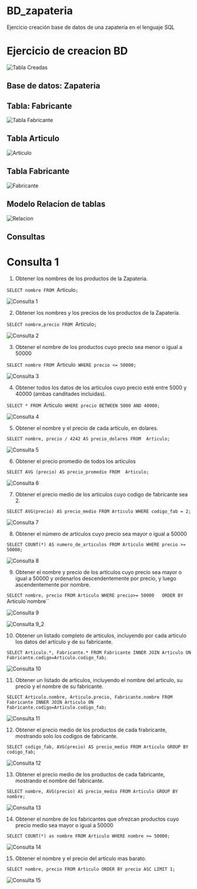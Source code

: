 # BD_zapateria
Ejercicio creación base de datos de una zapateria en el lenguaje SQL

# Ejercicio de creacion BD 
![Tabla Creadas](/img/tablas_creadas.png)

## Base de datos: Zapateria
## Tabla: Fabricante

![Tabla Fabricante](/img/tabla_fabricante.png)


## Tabla Articulo


![Articulo ](/img/articulo.png)




## Tabla Fabricante

![Fabricante ](/img/fabricante.png)



## Modelo Relacion de tablas 

![ Relacion ](/img/relacion.png)

## Consultas 

# Consulta 1

1. Obtener los nombres de los productos de la Zapateria.

`SELECT nombre FROM `Articulo`;`

![ Consulta 1](/img/Consulta1.png)


2. Obtener los nombres y los precios de los productos de la Zapatería.

`SELECT nombre,precio FROM `Articulo`;`

![ Consulta 2](/img/Consulta2.png)

3. Obtener el nombre de los productos cuyo precio sea menor o igual a 50000

`SELECT nombre FROM `Articulo` WHERE precio <= 50000;`

![ Consulta 3](/img/Consulta3.png)


4. Obtener todos los datos de los artículos cuyo precio esté entre 5000 y 40000 (ambas canditades incluidas).

`SELECT * FROM `Articulo` WHERE precio BETWEEN 5000 AND 40000;`


![ Consulta 4](/img/Consultas4.png)

5. Obtener el nombre y el precio de cada artículo, en dolares.

`SELECT nombre, precio / 4242 AS precio_dolares FROM  Articulo;`

![ Consulta 5](/img/Consulta5.png)

6. Obtener el precio promedio de todos los artículos

`SELECT AVG (precio) AS precio_promedio FROM  Articulo;`

![ Consulta 6](/img/Consulta6.png)

7. Obtener el precio medio de los artículos cuyo codigo de fabricante sea 2.

`SELECT AVG(precio) AS precio_medio FROM Articulo WHERE codigo_fab = 2;`


![ Consulta 7](/img/Consulta7.png)

8. Obtener el número de artículos cuyo precio sea mayor o igual a 50000

`SELECT COUNT(*) AS numero_de_articulos FROM Articulo WHERE precio >= 50000;`

![ Consulta 8](/img/consulta8.png)

9. Obtener el nombre y precio de los artículos cuyo precio sea mayor o igual a 50000 y ordenarlos descendentemente por precio, y luego ascendentemente por nombre.

`SELECT nombre, precio FROM Articulo WHERE precio>= 50000  
ORDER BY `Articulo`nombre``


![ Consulta 9](/img/consultas9.png)


![ Consulta 9_2](/img/consultas9_2.png)

10. Obtener un listado completo de artículos, incluyendo por cada articulo los datos del artículo y de su fabricante.

`SELECT Articulo.*, Fabricante.* FROM Fabricante INNER JOIN Articulo ON Fabricante.codigo=Articulo.codigo_fab;`

![ Consulta 10](/img/consulta10.png)

11. Obtener un listado de articulos, incluyendo el nombre del articulo, su precio y el nombre de su fabricante.

`SELECT Articulo.nombre, Articulo.precio, Fabricante.nombre FROM Fabricante INNER JOIN Articulo ON Fabricante.codigo=Articulo.codigo_fab;`


![ Consulta 11](/img/consulta11.png)

12. Obtener el precio medio de los productos  de cada frabricante, mostrando solo los codigos de fabricante.

`SELECT codigo_fab, AVG(precio) AS precio_medio FROM Articulo GROUP BY codigo_fab;`

![ Consulta 12](/img/consultas12.png)

13. Obtener el precio medio de los productos de cada fabricante, mostrando el nombre del fabricante.

`SELECT nombre, AVG(precio) AS precio_medio FROM Articulo GROUP BY nombre;`

![ Consulta 13](/img/consultas13.png)

14. Obtener el nombre de los fabricantes que ofrezcan productos cuyo precio medio sea mayor o igual a 50000

`SELECT COUNT(*) as nombre FROM Articulo WHERE nombre >= 50000;`



![ Consulta 14](/img/consulta14.png)


15. Obtener el nombre y el precio del artículo mas barato.

`SELECT nombre, precio
FROM Articulo
ORDER BY precio ASC
LIMIT 1;`


![ Consulta 15](/img/consultas15.png)




